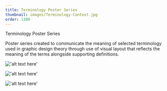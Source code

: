 ```yaml
---
title: Terminology Poster Series
thumbnail: images/Terminology-Context.jpg
order: 1300
---
```


Terminology Poster Series

Poster series created to communicate the meaning of selected terminology used in graphic design theory through use of visual layout that reflects the meaning of the terms alongside supporting definitions.

!['alt text here'](images/Terminology-Gestalt.jpg)

!['alt text here'](images/Terminology-Paradigm.jpg)

!['alt text here'](images/Terminology-Context.jpg)